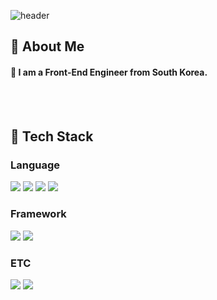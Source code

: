 <div>
  
  <!--Header-->
  ![header](https://capsule-render.vercel.app/api?type=blur&color=random&height=300&section=header&text=Hi%20there%20👋%20&fontColor=ffffff)

</div>

<div>
  <!--Body-->
  
  ## 👀 About Me
  #### :raising_hand: I am a Front-End Engineer from South Korea.<br/>
  <br/>
  <br/>
  
  ## 🧱 Tech Stack
  ### Language
  <!--Python-->
  <img src="https://img.shields.io/badge/Python-3776AB?style=flat-square&logo=Python&logoColor=white"/>
  <!--JavaScript-->
  <img src="https://img.shields.io/badge/JavaScript-F7DF1E?style=flat-square&logo=JavaScript&logoColor=white"/>
  <!--HTML5-->
  <img src="https://img.shields.io/badge/HTML5-E34F26?style=flat-square&logo=HTML5&logoColor=white"/>
  <!--CSS-->
  <img src="https://img.shields.io/badge/CSS3-1572B6?style=flat-square&logo=CSS3&logoColor=white"/>
  <!--JAVA-->
  <br/>
  

  ### Framework
  <!--Spring-->
  <img src="https://img.shields.io/badge/Spring-#6DB33F?style=flat-square&logo=Spring&logoColor=white"/>
  <!--React-->
  <img src="https://img.shields.io/badge/React-61DAFB?style=flat-square&logo=React&logoColor=white&Color=white"/>
  <br/>
  
  ### ETC
  <!--node.js-->
  <img src="https://img.shields.io/badge/Node.js-#5FA04E?style=flat-square&logo=Node.js&logoColor=white"/>
  <!--MySQL-->
  <img src="https://img.shields.io/badge/MySQL-4479A1?style=flat-square&logo=MySQL&logoColor=white"/>
  <br/>
  <br/>

</div>

<!--
**junb/junb* is a ✨ _special_ ✨ repository because its `README.md` (this file) appears on your GitHub profile.

Here are some ideas to get you started:
- Hi there 👋
- 🔭 I’m currently working on ...
- 🌱 I’m currently learning ...
- 👯 I’m looking to collaborate on ...
- 🤔 I’m looking for help with ...
- 💬 Ask me about ...
- 📫 How to reach me: ...
- 😄 Pronouns: ...
- ⚡ Fun fact: ...
-->
